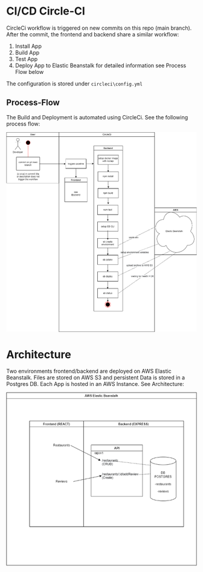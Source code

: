 
# CI/CD Circle-CI
CircleCi workflow is triggered on new commits on this repo (main branch). After the commit, the frontend and backend share a similar workflow:
1. Install App
2. Build App
3. Test App
4. Deploy App to Elastic Beanstalk
for detailed information see Process Flow below
   
The configuration is stored under `circleci\config.yml`

## Process-Flow
The Build and Deployment is automated using CircleCi. See the following process flow:

![CICD](diagrams/deployment-pipeline.png)


# Architecture
Two environments frontend/backend are deployed on AWS Elastic Beanstalk. Files are stored on AWS S3 and persistent Data is stored in a Postgres DB.
Each App is hosted in an AWS Instance. See Architecture:

![Architecture](diagrams/architecture.png)